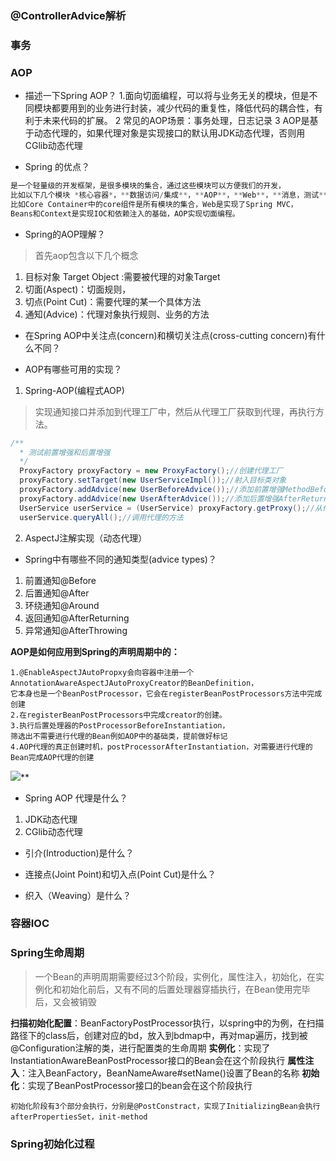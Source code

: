 ### @ControllerAdvice解析

### 事务
### AOP
- 描述一下Spring AOP？
1.面向切面编程，可以将与业务无关的模块，但是不同模块都要用到的业务进行封装，减少代码的重复性，降低代码的耦合性，有利于未来代码的扩展。
2 常见的AOP场景：事务处理，日志记录
3 AOP是基于动态代理的，如果代理对象是实现接口的默认用JDK动态代理，否则用CGlib动态代理



- Spring 的优点？
~~~java
是一个轻量级的开发框架，是很多模块的集合，通过这些模块可以方便我们的开发，
比如以下几个模块 *核心容器*，**数据访问/集成**，**AOP**，**Web**，**消息，测试**...
比如Core Container中的core组件是所有模块的集合，Web是实现了Spring MVC，
Beans和Context是实现IOC和依赖注入的基础，AOP实现切面编程。
~~~

- Spring的AOP理解？
> 首先aop包含以下几个概念
 1. 目标对象 Target Object :需要被代理的对象Target
 2. 切面(Aspect)：切面规则，
 3. 切点(Point Cut)：需要代理的某一个具体方法
 4. 通知(Advice)：代理对象执行规则、业务的方法








- 在Spring AOP中关注点(concern)和横切关注点(cross-cutting concern)有什么不同？

- AOP有哪些可用的实现？
1. Spring-AOP(编程式AOP)
> 实现通知接口并添加到代理工厂中，然后从代理工厂获取到代理，再执行方法。
~~~java
/**
  * 测试前置增强和后置增强
  */
  ProxyFactory proxyFactory = new ProxyFactory();//创建代理工厂
  proxyFactory.setTarget(new UserServiceImpl());//射入目标类对象
  proxyFactory.addAdvice(new UserBeforeAdvice());//添加前置增强MethodBeforeAdvice
  proxyFactory.addAdvice(new UserAfterAdvice());//添加后置增强AfterReturningAdvice  
  UserService userService = (UserService) proxyFactory.getProxy();//从代理工厂获取代理
  userService.queryAll();//调用代理的方法
~~~
2. AspectJ注解实现（动态代理）


- Spring中有哪些不同的通知类型(advice types)？
1. 前置通知@Before
2. 后置通知@After
3. 环绕通知@Around
4. 返回通知@AfterReturning
5. 异常通知@AfterThrowing

**AOP是如何应用到Spring的声明周期中的：**
~~~
1.@EnableAspectJAutoPropxy会向容器中注册一个AnnotationAwareAspectJAutoProxyCreator的BeanDefinition，
它本身也是一个BeanPostProcessor，它会在registerBeanPostProcessors方法中完成创建
2.在registerBeanPostProcessors中完成creator的创建。
3.执行后置处理器的PostProcessorBeforeInstantiation，
筛选出不需要进行代理的Bean例如AOP中的基础类，提前做好标记
4.AOP代理的真正创建时机，postProcessorAfterInstantiation，对需要进行代理的Bean完成AOP代理的创建
~~~
![](https://cdn.jsdelivr.net/gh/colorwww/pictures/pictures/1602208704114-1602208704108-%E5%BE%AE%E4%BF%A1%E5%9B%BE%E7%89%87_20201009095808.png)**



- Spring AOP 代理是什么？

1. JDK动态代理
2. CGlib动态代理

- 引介(Introduction)是什么？

- 连接点(Joint Point)和切入点(Point Cut)是什么？

- 织入（Weaving）是什么？
### 容器IOC
### Spring生命周期
> 一个Bean的声明周期需要经过3个阶段，实例化，属性注入，初始化，在实例化和初始化前后，又有不同的后置处理器穿插执行，在Bean使用完毕后，又会被销毁

**扫描初始化配置**：BeanFactoryPostProcessor执行，以spring中的为例，在扫描路径下的class后，创建对应的bd，放入到bdmap中，再对map遍历，找到被@Configuration注解的类，进行配置类的生命周期
**实例化**：实现了InstantiationAwareBeanPostProcessor接口的Bean会在这个阶段执行
**属性注入**：注入BeanFactory，BeanNameAware#setName()设置了Bean的名称
**初始化**：实现了BeanPostProcessor接口的bean会在这个阶段执行

	初始化阶段有3个部分会执行，分别是@PostConstract，实现了InitializingBean会执行afterPropertiesSet，init-method
### Spring初始化过程